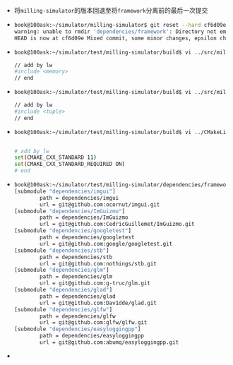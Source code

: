 - 将`milling-simulator`的版本回退至将`framework`分离前的最后一次提交

- ```bash
  book@100ask:~/simulator/milling-simulator$ git reset --hard cf6d09ef36d57162171ca6ec92414fb9ce9c2575
  warning: unable to rmdir 'dependencies/framework': Directory not empty
  HEAD is now at cf6d09e Mixed commit, some minor changes, epsilon changes etc.
  ```

- ```bash
  book@100ask:~/simulator/test/milling-simulator/build$ vi ../src/mill-gui/CadioModelLoader.hpp
  
  // add by lw
  #include <memory>
  // end
  
  ```

- ```bash
  book@100ask:~/simulator/test/milling-simulator/build$ vi ../src/mill-gui/ZigZagPathGenerator.hpp
  
  // add by lw
  #include <tuple>
  // end
  
  ```

- ```bash
  book@100ask:~/simulator/test/milling-simulator/build$ vi ../CMakeLists.txt
  
  
  # add by lw
  set(CMAKE_CXX_STANDARD 11)
  set(CMAKE_CXX_STANDARD_REQUIRED ON)
  # end
  
  
  ```

- ```bash
  book@100ask:~/simulator/test/milling-simulator/dependencies/framework$ cat .gitmodules
  [submodule "dependencies/imgui"]
          path = dependencies/imgui
          url = git@github.com:ocornut/imgui.git
  [submodule "dependencies/ImGuizmo"]
          path = dependencies/ImGuizmo
          url = git@github.com:CedricGuillemet/ImGuizmo.git
  [submodule "dependencies/googletest"]
          path = dependencies/googletest
          url = git@github.com:google/googletest.git
  [submodule "dependencies/stb"]
          path = dependencies/stb
          url = git@github.com:nothings/stb.git
  [submodule "dependencies/glm"]
          path = dependencies/glm
          url = git@github.com:g-truc/glm.git
  [submodule "dependencies/glad"]
          path = dependencies/glad
          url = git@github.com:Dav1dde/glad.git
  [submodule "dependencies/glfw"]
          path = dependencies/glfw
          url = git@github.com:glfw/glfw.git
  [submodule "dependencies/easyloggingpp"]
          path = dependencies/easyloggingpp
          url = git@github.com:abumq/easyloggingpp.git
  
  ```

- 